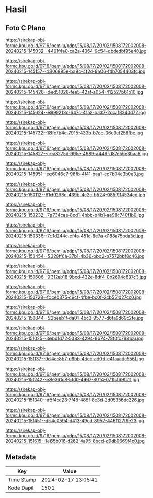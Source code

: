 # Hasil

## Foto C Plano

https://sirekap-obj-formc.kpu.go.id/9716/pemilu/pdpr/15/08/17/20/02/1508172002008-20240215-145032--4491f4a0-ca2a-4364-9c54-dbdedbf95e48.jpg

https://sirekap-obj-formc.kpu.go.id/9716/pemilu/pdpr/15/08/17/20/02/1508172002008-20240215-145157--4306885e-ba94-4f2d-9a06-f4b7054403fc.jpg

https://sirekap-obj-formc.kpu.go.id/9716/pemilu/pdpr/15/08/17/20/02/1508172002008-20240215-145426--ded51026-fee5-42af-a054-412527b61b10.jpg

https://sirekap-obj-formc.kpu.go.id/9716/pemilu/pdpr/15/08/17/20/02/1508172002008-20240215-145624--e899213d-647c-41a2-ba37-2dcaf8340d72.jpg

https://sirekap-obj-formc.kpu.go.id/9716/pemilu/pdpr/15/08/17/20/02/1508172002008-20240215-145732--18fc7b4e-7915-433b-b7cc-06e9ef258fbe.jpg

https://sirekap-obj-formc.kpu.go.id/9716/pemilu/pdpr/15/08/17/20/02/1508172002008-20240215-145827--cea8275d-995e-4689-a446-d87e56e3baa6.jpg

https://sirekap-obj-formc.kpu.go.id/9716/pemilu/pdpr/15/08/17/20/02/1508172002008-20240215-145951--ee6046c7-96fb-4f41-baa1-ec7b04e3b0e3.jpg

https://sirekap-obj-formc.kpu.go.id/9716/pemilu/pdpr/15/08/17/20/02/1508172002008-20240215-150112--61d9298c-439b-4c2c-b524-085f914534cd.jpg

https://sirekap-obj-formc.kpu.go.id/9716/pemilu/pdpr/15/08/17/20/02/1508172002008-20240215-150232--7a734cae-8cd1-4bbb-b4b1-ae98c740f1b0.jpg

https://sirekap-obj-formc.kpu.go.id/9716/pemilu/pdpr/15/08/17/20/02/1508172002008-20240215-150336--7c1d244c-cf4a-451e-8e7a-d188a75bda3d.jpg

https://sirekap-obj-formc.kpu.go.id/9716/pemilu/pdpr/15/08/17/20/02/1508172002008-20240215-150454--5328ff6a-37b1-4b36-bbc2-b7572bbf8c46.jpg

https://sirekap-obj-formc.kpu.go.id/9716/pemilu/pdpr/15/08/17/20/02/1508172002008-20240215-150606--9312ab18-9bcd-432e-8df4-0b2694e837c3.jpg

https://sirekap-obj-formc.kpu.go.id/9716/pemilu/pdpr/15/08/17/20/02/1508172002008-20240215-150728--fcce0375-c9cf-4fbe-bc0f-2cb551d27cc0.jpg

https://sirekap-obj-formc.kpu.go.id/9716/pemilu/pdpr/15/08/17/20/02/1508172002008-20240215-150844--52beeb1f-da01-4bc3-9577-d6fa9d69c2fe.jpg

https://sirekap-obj-formc.kpu.go.id/9716/pemilu/pdpr/15/08/17/20/02/1508172002008-20240215-151025--3ebd1d72-5383-4294-9b74-78f0fc7981c6.jpg

https://sirekap-obj-formc.kpu.go.id/9716/pemilu/pdpr/15/08/17/20/02/1508172002008-20240215-151137--9d4cc8b7-d6bb-4dcc-ad0d-c41aaadc556f.jpg

https://sirekap-obj-formc.kpu.go.id/9716/pemilu/pdpr/15/08/17/20/02/1508172002008-20240215-151242--e3e361c8-5fd0-4967-8014-071fcf69fc11.jpg

https://sirekap-obj-formc.kpu.go.id/9716/pemilu/pdpr/15/08/17/20/02/1508172002008-20240215-151340--d5f4ce23-7f48-485f-8c3d-2d05356dc226.jpg

https://sirekap-obj-formc.kpu.go.id/9716/pemilu/pdpr/15/08/17/20/02/1508172002008-20240215-151451--d54c0594-d413-49cd-8957-446f127f9e23.jpg

https://sirekap-obj-formc.kpu.go.id/9716/pemilu/pdpr/15/08/17/20/02/1508172002008-20240215-151615--1e65b016-d262-4a95-8bcd-d9db0669f4c0.jpg


## Metadata

| Key        | Value               |
| ---------- | ------------------- |
| Time Stamp | 2024-02-17 13:05:41 |
| Kode Dapil | 1501                |



